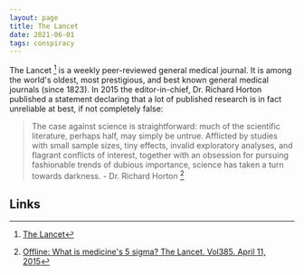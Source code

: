 ```yaml
---
layout: page
title: The Lancet
date: 2021-06-01
tags: conspiracy
---
```


The Lancet [^1] is a weekly peer-reviewed general medical journal. It is among the world's oldest, most prestigious, and best known general medical journals (since 1823).  In 2015 the editor-in-chief, Dr. Richard Horton published a statement declaring that a lot of published research is in fact unreliable at best, if not completely false:

> The case against science is straightforward: much of the scientific literature, perhaps half, may simply be untrue. Afflicted by studies with small sample sizes, tiny effects, invalid exploratory analyses, and flagrant conflicts of interest, together with an obsession for pursuing fashionable trends of dubious importance, science has taken a turn towards darkness. - Dr. Richard Horton [^2]

## Links

[^1]: [The Lancet](https://www.thelancet.com/journals/lancet/home)
[^2]: [Offline: What is medicine's 5 sigma? The Lancet. Vol385. April 11, 2015](https://www.thelancet.com/pdfs/journals/lancet/PIIS0140-6736%2815%2960696-1.pdf)